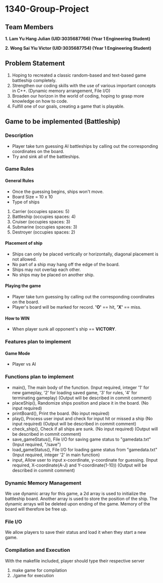 # 1340-Group-Project
## Team Members
**1. Lam Yu Hang Julian (UID:3035687766) (Year 1 Engineering Student)**

**2. Wong Sai Yiu Victor (UID:3035687754) (Year 1 Engineering Student)**

## Problem Statement
1. Hoping to recreated a classic random-based and text-based game battleship completely. 
2. Strengthen our coding skills with the use of various important concepts in C++. (Dynamic memory arrangement, File I/O)
3. Broaden our horizon in the world of coding, hoping to grasp more knowledge on how to code.
4. Fulfill one of our goals, creating a game that is playable.

## Game to be implemented (Battleship)
### Description
- Player take turn guessing AI battleships by calling out the corresponding coordinates on the board.
- Try and sink all of the battleships.

### Game Rules
#### General Rules
- Once the guessing begins, ships won't move.
- Board Size = 10 x 10
- Type of ships
1. Carrier (occupies spaces: 5)
2. Battleship (occupies spaces: 4)
3. Cruiser (occupies spaces: 3)
4. Submarine (occupies spaces: 3)
5. Destroyer (occupies spaces: 2)

#### Placement of ship
- Ships can only be placed vertically or horizontally, diagonal placement is not allowed. 
- No part of a ship may hang off the edge of the board.  
- Ships may not overlap each other.  
- No ships may be placed on another ship. 

#### Playing the game
- Player take turn guessing by calling out the corresponding coordinates on the board.
- Player's board will be marked for record. **'O'** == hit, **'X'** == miss.

#### How to WIN
- When player sunk all opponent's ship == **VICTORY**.

### Features plan to implement
#### Game Mode 
- Player vs AI

### Functions plan to implement
- main(), The main body of the function. (Input required, integer '1' for new gameplay, '2' for loading saved game, '3' for rules, '4' for terminating gameplay) (Output will be described in commit comment)
- placeShip(), Randomize ships position and place it in the board. (No input required) 
- printBoard(), Print the board. (No input required)
- play(), Process user input and check for input hit or missed a ship (No input required) (Output will be described in commit comment)
- check_ship(), Check if all ships are sunk. (No input required) (Output will be described in commit comment)
- save_gameStatus(), File I/O for saving game status to "gamedata.txt" (Input required, "/save")
- load_gameStatus(), File I/O for loading game status from "gamedata.txt" (Input required, integer '2' in main function)
- input, Allow user to input x-coordinate, y-coordinate for guessing. (Input required, X-coordinate(A-J) and Y-coordinate(1-10)) (Output will be described in commit comment)

### Dynamic Memory Management
We use dynamic array for this game, a 2d array is used to initialize the battleship board. Another array is used to store the position of the ship. The dynamic arrays will be deleted upon ending of the game. Memory of the board will therefore be free up.

### File I/O
We allow players to save their status and load it when they start a new game.

### Compilation and Execution
With the makefile included, player should type their respective server
1. make game for compilation
2. ./game for execution 
